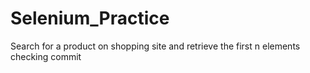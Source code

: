 # Selenium_Practice
Search for a product on shopping site and retrieve the first n elements
checking commit
